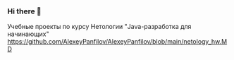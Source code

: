 ### Hi there 👋

<!--
**AlexeyPanfilov/AlexeyPanfilov** is a ✨ _special_ ✨ repository because its `README.md` (this file) appears on your GitHub profile.

Here are some ideas to get you started:

- 🔭 I’m currently working on ...
- 🌱 I’m currently learning ...
- 👯 I’m looking to collaborate on ...
- 🤔 I’m looking for help with ...
- 💬 Ask me about ...
- 📫 How to reach me: ...
- 😄 Pronouns: ...
- ⚡ Fun fact: ...
-->
Учебные проекты по курсу Нетологии "Java-разработка для начинающих" https://github.com/AlexeyPanfilov/AlexeyPanfilov/blob/main/netology_hw.MD
